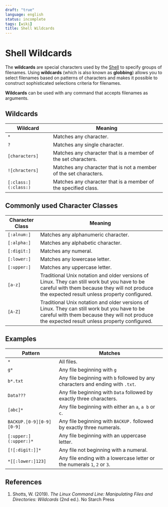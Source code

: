 ```yaml
---
draft: "true"
language: english
status: incomplete
tags: [wiki]
title: Shell Wildcards
---
```


# Shell Wildcards

The **wildcards** are special characters used by the [Shell](shell.md) to specify groups of filenames. Using **wildcards** (which is also known as **globbing**) allows you to select filenames based on patterns of characters and makes it possible to construct sophisticated selections criteria for filenames.

**Wildcards** can be used with any command that accepts filenames as arguments.

## Wildcards

| **Wildcard**   | **Meaning**                                                       |
| -------------- | ----------------------------------------------------------------- |
| `*`            | Matches any character.                                            |
| `?`            | Matches any single character.                                     |
| `[characters]` | Matches any character that is a member of the set characters.     |
| `![chracters]` | Matches any character that is not a member of the set characters. |
| `[:class:](:class:)`  | Matches any character that is a member of the specified class.    |

## Commonly used Character Classes

| **Character Class** | **Meaning**                                                                                                                                                                                   |
| ------------------- | --------------------------------------------------------------------------------------------------------------------------------------------------------------------------------------------- |
| `[:alnum:]`         | Matches any alphanumeric character.                                                                                                                                                           |
| `[:alpha:]`         | Matches any alphabetic character.                                                                                                                                                             |
| `[:digit:]`         | Matches any numeral.                                                                                                                                                                          |
| `[:lower:]`         | Matches any lowercase letter.                                                                                                                                                                 |
| `[:upper:]`         | Matches any uppercase letter.                                                                                                                                                                 |
| `[a-z]`             | Traditional Unix notation and older versions of Linux. They can still work but you have to be careful with them because they will not produce the expected result unless property configured. |
| `[A-Z]`             | Traditional Unix notation and older versions of Linux. They can still work but you have to be careful with them because they will not produce the expected result unless property configured. |

## Examples

| **Pattern**              | **Matches**                                                                    |
| ------------------------ | ------------------------------------------------------------------------------ |
| `*`                      | All files.                                                                     |
| `g*`                     | Any file beginning with `g`                                                    |
| `b*.txt`                 | Any file beginning with `b` followed by any characters and ending with `.txt`. |
| `Data???`                | Any file beginning with `Data` followed by exactly three characters.           |
| `[abc]*`                 | Any file beginning with either an `a`, `a b` or `c`.                           |
| `BACKUP.[0-9][0-9][0-9]` | Any file beginning with `BACKUP.` followed by exactly three numerals.          |
| `[:upper:](:upper:)*`           | Any file beginning with an uppercase letter.                                   |
| `[![:digit:]]*`          | Any file not beginning with a numeral.                                         |
| `*[[:lower:]123]`        | Any file ending with a lowercase letter or the numerals `1`, `2` or `3`.       |

## References

1. Shotts, W. (2019). _The Linux Command Line: Manipulating Files and Directories: Wildcards_ (2nd ed.). No Starch Press
